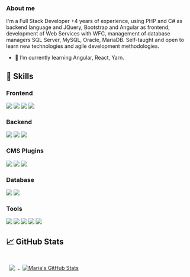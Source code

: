 ### About me

I'm a Full Stack Developer +4 years of experience, using PHP and C# as backend language and JQuery, Bootstrap and Angular as frontend; development of Web Services with WFC, management of database managers SQL Server, MySQL, Oracle, MariaDB. Self-taught and open to learn new technologies and agile development methodologies.

- 🌱 I’m currently learning Angular, React, Yarn.

## 💼 Skills

### Frontend 

![](https://img.shields.io/badge/Style-CSS-informational?style=flat&logo=css3&logoColor=white&color=4AB197)
![](https://img.shields.io/badge/Code-JavaScript-informational?style=flat&logo=JavaScript&logoColor=white&color=4AB197)
![](https://img.shields.io/badge/Style-Sass-informational?style=flat&logo=Sass&logoColor=white&color=4AB197)
![](https://img.shields.io/badge/gulp-CLI%20V2.3-yellowgreen&style=flat&logo=Gulp)

### Backend

[](https://img.shields.io/badge/php-%3E%3D5.5-blue)
![](https://img.shields.io/badge/Code-CSharp-informational?style=flat&logo=c-sharp&logoColor=white&color=4AB197)
![](https://img.shields.io/badge/Code-.NET-informational?style=flat&logo=.net&logoColor=white&color=4AB197)
![](https://img.shields.io/packagist/php-v/laravel/framework?label=Laravel%20-%20Framework&logo=laravel)

### CMS Plugins
![](https://img.shields.io/wordpress/plugin/wp-version/fusion?label=Fusion%20Builder&logo=wordpress)
![](https://img.shields.io/wordpress/plugin/wp-version/advanced-custom-fields?logo=wordpress)
![](https://img.shields.io/wordpress/plugin/required-php/advanced-custom-fields?label=ACF&logo=wordpress)

### Database

![](https://img.shields.io/badge/Code-MySQL-informational?style=flat&logo=MySQL&logoColor=white&color=4AB197)
![](https://img.shields.io/badge/SQL-SERVER-brightgreen?logo=microsoft-sql-server&style=flat)

### Tools

![](https://img.shields.io/badge/Tools-GitHub-informational?style=flat&logo=GitHub&logoColor=white&color=4AB197)
![](https://img.shields.io/badge/Tools-Bitbucket-informational?style=flat&logo=Bitbucket&logoColor=white&color=4AB197)
![](https://img.shields.io/badge/Tools-Jira-informational?style=flat&logo=Jira-Software&logoColor=white&color=4AB197)
![](https://img.shields.io/badge/Tools-Postman-informational?style=flat&logo=Postman&logoColor=white&color=4AB197)
![](https://img.shields.io/badge/Tools-Photoshop-informational?style=flat&logo=Adobe-Photoshop&logoColor=white&color=4AB197)

## &#x1f4c8; GitHub Stats

<br>

<a href="https://github.com/mmembrenoh23">
  <img align="center" style="margin:0.5rem" src="https://github-readme-stats.vercel.app/api/top-langs/?username=mmembrenoh23&hide=html,css&title_color=ffffff&text_color=c9cacc&icon_color=4AB197&bg_color=1A2B34" />

<a href="https://github.com/mmembrenoh23">
  <img align="center" style="margin:0.5rem" src="https://github-readme-stats.vercel.app/api?username=mmembrenoh23&show_icons=true&line_height=27&count_private=true&title_color=ffffff&text_color=c9cacc&icon_color=4AB097&bg_color=1A2B34" alt="Maria's GitHub Stats" />
</a>

<!--
**mmembrenoh23/mmembrenoh23** is a ✨ _special_ ✨ repository because its `README.md` (this file) appears on your GitHub profile.

Here are some ideas to get you started:

- 🔭 I’m currently working on ...
- 🌱 I’m currently learning ...
- 👯 I’m looking to collaborate on ...
- 🤔 I’m looking for help with ...
- 💬 Ask me about ...
- 📫 How to reach me: ...
- 😄 Pronouns: ...
- ⚡ Fun fact: ...
-->
